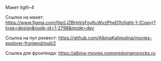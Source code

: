Макет ligth-4

Ссылка на макет: https://www.figma.com/file/LjZBHnVsFoyKuWvzPheD1h/light-1-(Copy)?type=design&node-id=1-2798&mode=dev

Ссылка на пул реквест: https://github.com/AlbinaKalimulina/movies-explorer-frontend/pull/2

Ссылка для фронтенда: https://albina-movies.nomoredomainsrocks.ru


